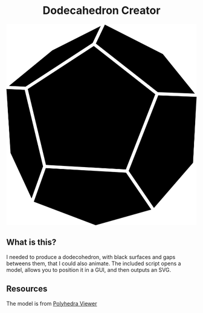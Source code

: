 <div align="center">

# Dodecahedron Creator

<img src="./dodecahedron.svg" alt="Dodecahedron" />

</div>

## What is this?

I needed to produce a dodecohedron, with black surfaces and gaps betweens them, that I could also animate. The included script opens a model, allows you to position it in a GUI, and then outputs an SVG.

## Resources

The model is from [Polyhedra Viewer](https://polyhedra.tessera.li/dodecahedron/info)
